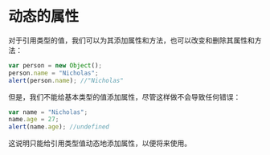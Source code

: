 # 动态的属性

对于引用类型的值，我们可以为其添加属性和方法，也可以改变和删除其属性和方法：

```js
var person = new Object();
person.name = "Nicholas";
alert(person.name); //"Nicholas"
```

但是，我们不能给基本类型的值添加属性，尽管这样做不会导致任何错误：

```js
var name = "Nicholas";
name.age = 27;
alert(name.age); //undefined
```

这说明只能给引用类型值动态地添加属性，以便将来使用。